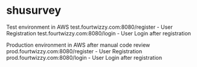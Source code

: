 # shusurvey
Test environment in AWS
test.fourtwizzy.com:8080/register - User Registration
test.fourtwizzy.com:8080/login - User Login after registration

Production environment in AWS after manual code review
prod.fourtwizzy.com:8080/register - User Registration
prod.fourtwizzy.com:8080/login - User Login after registration
